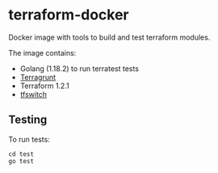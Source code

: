 # terraform-docker
Docker image with tools to build and test terraform modules.

The image contains:
 - Golang (1.18.2) to run terratest tests
 - [Terragrunt](https://terragrunt.gruntwork.io/)
 - Terraform 1.2.1
 - [tfswitch](https://tfswitch.warrensbox.com)

## Testing 

To run tests:
```shell
cd test
go test
```

